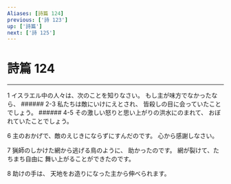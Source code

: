 ```yaml
---
Aliases: [詩篇 124]
previous: ['詩 123']
up: ['詩篇']
next: ['詩 125']
---
```

# 詩篇 124

***




1 
イスラエル中の人々は、次のことを知りなさい。 もし主が味方でなかったなら、 ###### 2-3 私たちは敵にいけにえとされ、 皆殺しの目に会っていたことでしょう。 ###### 4-5 その激しい怒りと思い上がりの洪水にのまれて、 おぼれていたことでしょう。 



6 
主のおかげで、敵のえじきにならずにすんだのです。 心から感謝しなさい。 



7 
猟師のしかけた網から逃げる鳥のように、 助かったのです。 網が裂けて、たちまち自由に 舞い上がることができたのです。 



8 
助けの手は、 天地をお造りになった主から伸べられます。
